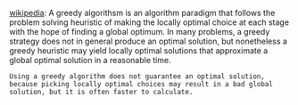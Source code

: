[wikipedia](https://en.wikipedia.org/wiki/Greedy_algorithm):
    A greedy algorithsm is an algorithm paradigm that follows 
    the problem solving heuristic of making the locally optimal
    choice at each stage with the hope of finding a global optimum.
    In many problems, a greedy strategy does not in general produce
    an optimal solution, but nonetheless a greedy heuristic may
    yield locally optimal solutions that approximate a global optimal
    solution in a reasonable time.

    Using a greedy algorithm does not guarantee an optimal solution,
    because picking locally optimal choices may result in a bad global
    solution, but it is often faster to calculate.


    
    